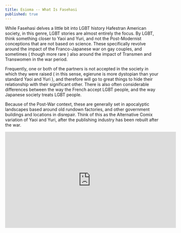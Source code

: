 ```yaml
---
title: Esioma -- What Is Fasehasi
published: true
---
```

While Fasehasi delves a little bit into LGBT history Hafestran American society, in this genre, LGBT stories are almost entirely the focus. By LGBT, think something closer to Yaoi and Yuri, and not the Post-Modernist conceptions that are not based on science. These specifically revolve around the impact of the Franco-Japanese war on gay couples, and sometimes ( though more rare ) also around the impact of Transmen and Transwomen in the war period.

Frequently, one or both of the partners is not accepted in the society in which they were raised ( in this sense, egierune is more dystopian than your standard Yaoi and Yuri ), and therefore will go to great things to hide their relationship with their significant other. There is also often considerable differences between the way the French accept LGBT people, and the way Japanese society treats LGBT people.

Because of the Post-War context, these are generally set in apocalyptic landscapes based around old rundown factories, and other government buildings and locations in disrepair. Think of this as the Alternative Comix variation of Yaoi and Yuri, after the publishing industry has been rebuilt after the war.

<iframe width="560" height="315" sandbox="allow-same-origin allow-scripts allow-popups" src="https://video.ploud.jp/videos/embed/268604f5-a1f7-4310-8a53-7fedc8239180" frameborder="0" allowfullscreen></iframe>
